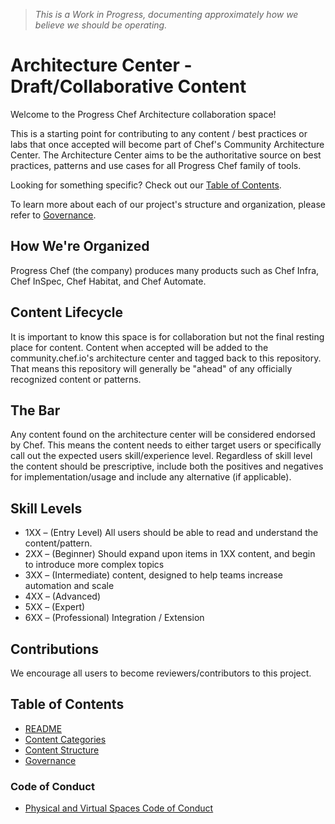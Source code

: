 > *This is a Work in Progress, documenting approximately how we believe we should be operating.*

# Architecture Center - Draft/Collaborative Content

Welcome to the Progress Chef Architecture collaboration space!

This is a starting point for contributing to any content / best practices or labs that once accepted will become part of Chef's Community Architecture Center.  The Architecture Center aims to be the authoritative source on best practices, patterns and use cases for all Progress Chef family of tools.

Looking for something specific? Check out our [Table of Contents](#table-of-contents).

To learn more about each of our project's structure and organization, please refer to [Governance](./GOVERNANCE.md).

## How We're Organized

Progress Chef (the company) produces many products such as Chef Infra, Chef InSpec, Chef Habitat, and Chef Automate.

## Content Lifecycle

It is important to know this space is for collaboration but not the final resting place for content. Content when accepted will be added to the community.chef.io's architecture center and tagged back to this repository. That means this repository will generally be "ahead" of any officially recognized content or patterns. 

## The Bar

Any content found on the architecture center will be considered endorsed by Chef.  This means the content needs to either target users or specifically call out the expected users skill/experience level. Regardless of skill level the content should be prescriptive, include both the positives and negatives for implementation/usage and include any alternative (if applicable).

## Skill Levels

- 1XX – (Entry Level) All users should be able to read and understand the content/pattern.
- 2XX – (Beginner) Should expand upon items in 1XX content, and begin to introduce more complex topics
- 3XX – (Intermediate) content, designed to help teams increase automation and scale
- 4XX – (Advanced)
- 5XX – (Expert)
- 6XX – (Professional) Integration / Extension

## Contributions

We encourage all users to become reviewers/contributors to this project. 

## Table of Contents

- [README](./README.md)
- [Content Categories](./CATEGORIES.md)
- [Content Structure](./STRUCTURE.md)
- [Governance](./GOVERNANCE.md)

### Code of Conduct

- [Physical and Virtual Spaces Code of Conduct](./CODE_OF_CONDUCT.md)
